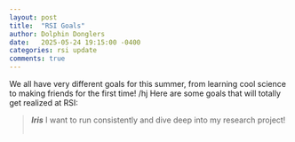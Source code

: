```yaml
---
layout: post
title:  "RSI Goals"
author: Dolphin Donglers
date:   2025-05-24 19:15:00 -0400
categories: rsi update
comments: true
---
```


We all have very different goals for this summer, from learning cool science to making friends for the first time! /hj Here are some goals that will totally get realized at RSI:

> ***Iris*** I want to run consistently and dive deep into my research project!
<br><br>
